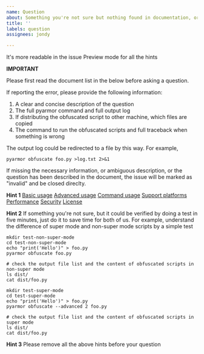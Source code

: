 ```yaml
---
name: Question
about: Something you're not sure but nothing found in documentation, or it's not clear
title: ''
labels: question
assignees: jondy

---
```


It's more readable in the issue Preview mode for all the hints

**IMPORTANT**

Please first read the document list in the below before asking a question.

If reporting the error, please provide the following information:

1. A clear and concise description of the question
2. The full pyarmor command and full output log
3. If distributing the obfuscated script to other machine, which files are copied
4. The command to run the obfuscated scripts and full traceback when something is wrong

The output log could be redirected to a file by this way. For example,

    pyarmor obfuscate foo.py >log.txt 2>&1

If missing the necessary information, or ambiguous description, or the question has been described in the document, the issue will be marked as "invalid" and be closed direclty.

**Hint 1**
[Basic usage](https://pyarmor.readthedocs.io/en/latest/usage.html)
[Advanced usage](https://pyarmor.readthedocs.io/en/latest/advanced.html)
[Command usage](https://pyarmor.readthedocs.io/en/latest/man.html)
[Support platforms](https://pyarmor.readthedocs.io/en/latest/platforms.html)
[Performance](https://pyarmor.readthedocs.io/en/latest/performance.html)
[Security](https://pyarmor.readthedocs.io/en/latest/security.html)
[License](https://pyarmor.readthedocs.io/en/latest/license.html)

**Hint 2**
If something you're not sure, but it could be verified by doing a test in five minutes, just do it to save time for both of us. For example, understand the difference of super mode and non-super mode scripts by a simple test
```
mkdir test-non-super-mode
cd test-non-super-mode
echo "print('Hello')" > foo.py
pyarmor obfuscate foo.py

# check the output file list and the content of obfuscated scripts in non-super mode
ls dist/
cat dist/foo.py

mkdir test-super-mode
cd test-super-mode
echo "print('Hello')" > foo.py
pyarmor obfuscate --advanced 2 foo.py

# check the output file list and the content of obfuscated scripts in super mode
ls dist/
cat dist/foo.py
```

**Hint 3**
Please remove all the above hints before your question
